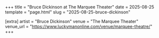+++
title = "Bruce Dickinson at The Marquee Theater"
date = 2025-08-25
template = "page.html"
slug = "2025-08-25-bruce-dickinson"

[extra]
artist = "Bruce Dickinson"
venue = "The Marquee Theater"
venue_url = "https://www.luckymanonline.com/venue/marquee-theatre/"
+++
